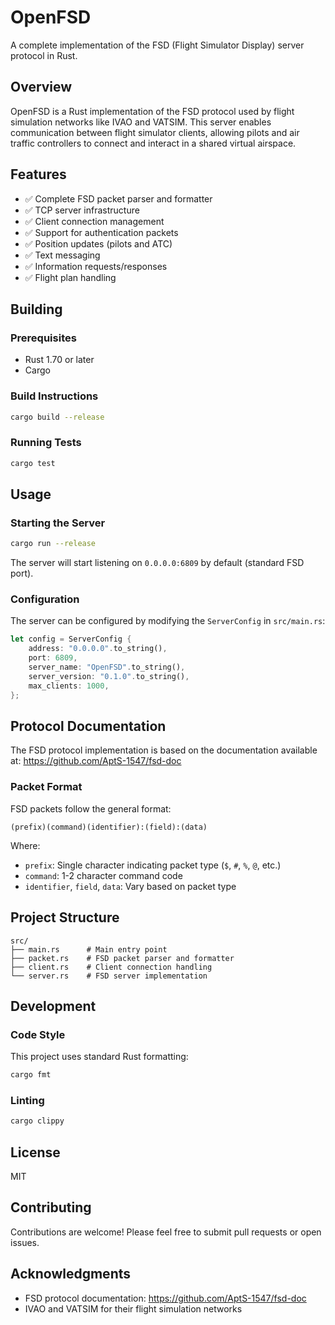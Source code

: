 # OpenFSD

A complete implementation of the FSD (Flight Simulator Display) server protocol in Rust.

## Overview

OpenFSD is a Rust implementation of the FSD protocol used by flight simulation networks like IVAO and VATSIM. This server enables communication between flight simulator clients, allowing pilots and air traffic controllers to connect and interact in a shared virtual airspace.

## Features

- ✅ Complete FSD packet parser and formatter
- ✅ TCP server infrastructure
- ✅ Client connection management
- ✅ Support for authentication packets
- ✅ Position updates (pilots and ATC)
- ✅ Text messaging
- ✅ Information requests/responses
- ✅ Flight plan handling

## Building

### Prerequisites

- Rust 1.70 or later
- Cargo

### Build Instructions

```bash
cargo build --release
```

### Running Tests

```bash
cargo test
```

## Usage

### Starting the Server

```bash
cargo run --release
```

The server will start listening on `0.0.0.0:6809` by default (standard FSD port).

### Configuration

The server can be configured by modifying the `ServerConfig` in `src/main.rs`:

```rust
let config = ServerConfig {
    address: "0.0.0.0".to_string(),
    port: 6809,
    server_name: "OpenFSD".to_string(),
    server_version: "0.1.0".to_string(),
    max_clients: 1000,
};
```

## Protocol Documentation

The FSD protocol implementation is based on the documentation available at:
https://github.com/AptS-1547/fsd-doc

### Packet Format

FSD packets follow the general format:
```
(prefix)(command)(identifier):(field):(data)
```

Where:
- `prefix`: Single character indicating packet type (`$`, `#`, `%`, `@`, etc.)
- `command`: 1-2 character command code
- `identifier`, `field`, `data`: Vary based on packet type

## Project Structure

```
src/
├── main.rs      # Main entry point
├── packet.rs    # FSD packet parser and formatter
├── client.rs    # Client connection handling
└── server.rs    # FSD server implementation
```

## Development

### Code Style

This project uses standard Rust formatting:

```bash
cargo fmt
```

### Linting

```bash
cargo clippy
```

## License

MIT

## Contributing

Contributions are welcome! Please feel free to submit pull requests or open issues.

## Acknowledgments

- FSD protocol documentation: https://github.com/AptS-1547/fsd-doc
- IVAO and VATSIM for their flight simulation networks
